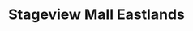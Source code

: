 ---
title: "Stageview Mall Eastlands"
url: /umoja-2/stageview-mall-eastlands/
shop: Einkaufszentrum
---